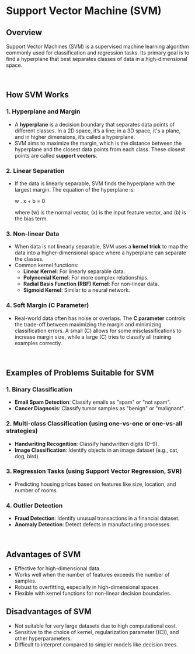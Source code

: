 # Support Vector Machine (SVM)

## **Overview**
Support Vector Machines (SVM) is a supervised machine learning algorithm commonly used for classification and regression tasks. Its primary goal is to find a hyperplane that best separates classes of data in a high-dimensional space.

<br>

## **How SVM Works**

### 1. **Hyperplane and Margin**
- A **hyperplane** is a decision boundary that separates data points of different classes. In a 2D space, it’s a line; in a 3D space, it's a plane, and in higher dimensions, it’s called a hyperplane.
- SVM aims to maximize the margin, which is the distance between the hyperplane and the closest data points from each class. These closest points are called **support vectors**.

### 2. **Linear Separation**
- If the data is linearly separable, SVM finds the hyperplane with the largest margin. The equation of the hyperplane is:
  
  w . x + b = 0

  where \(w\) is the normal vector, \(x\) is the input feature vector, and \(b\) is the bias term.

### 3. **Non-linear Data**
- When data is not linearly separable, SVM uses a **kernel trick** to map the data into a higher-dimensional space where a hyperplane can separate the classes.
- Common kernel functions:
  - **Linear Kernel**: For linearly separable data.
  - **Polynomial Kernel**: For more complex relationships.
  - **Radial Basis Function (RBF) Kernel**: For non-linear data.
  - **Sigmoid Kernel**: Similar to a neural network.

### 4. **Soft Margin (C Parameter)**
- Real-world data often has noise or overlaps. The **C parameter** controls the trade-off between maximizing the margin and minimizing classification errors. A small \(C\) allows for some misclassifications to increase margin size, while a large \(C\) tries to classify all training examples correctly.

<br>

## **Examples of Problems Suitable for SVM**

### 1. **Binary Classification**
- **Email Spam Detection**: Classify emails as "spam" or "not spam".
- **Cancer Diagnosis**: Classify tumor samples as "benign" or "malignant".

### 2. **Multi-class Classification** (using one-vs-one or one-vs-all strategies)
- **Handwriting Recognition**: Classify handwritten digits (0–9).
- **Image Classification**: Identify objects in an image dataset (e.g., cat, dog, bird).

### 3. **Regression Tasks** (using Support Vector Regression, SVR)
- Predicting housing prices based on features like size, location, and number of rooms.

### 4. **Outlier Detection**
- **Fraud Detection**: Identify unusual transactions in a financial dataset.
- **Anomaly Detection**: Detect defects in manufacturing processes.

<br>

## **Advantages of SVM**
- Effective for high-dimensional data.
- Works well when the number of features exceeds the number of samples.
- Robust to overfitting, especially in high-dimensional spaces.
- Flexible with kernel functions for non-linear decision boundaries.

## **Disadvantages of SVM**
- Not suitable for very large datasets due to high computational cost.
- Sensitive to the choice of kernel, regularization parameter (\(C\)), and other hyperparameters.
- Difficult to interpret compared to simpler models like decision trees.
